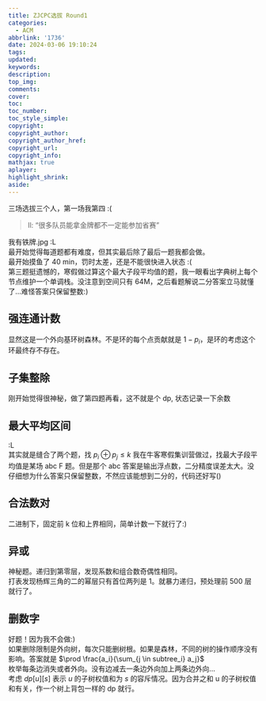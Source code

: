```yaml
---
title: ZJCPC选拔 Round1
categories:
  - ACM
abbrlink: '1736'
date: 2024-03-06 19:10:24
tags:
updated:
keywords:
description:
top_img:
comments:
cover:
toc:
toc_number:
toc_style_simple:
copyright:
copyright_author:
copyright_author_href:
copyright_url:
copyright_info:
mathjax: true
aplayer:
highlight_shrink:
aside:
---
```

三场选拔三个人，第一场我第四 :(  

>ll: “很多队员能拿金牌都不一定能参加省赛”  

我有铁牌.jpg :L  
最开始觉得每道题都有难度，但其实最后除了最后一题我都会做。  
最开始摸鱼了 40 min，罚时太差，还是不能很快进入状态 :(  
第三题挺遗憾的，寒假做过算这个最大子段平均值的题，我一眼看出字典树上每个节点维护一个单调栈。没注意到空间只有 64M，之后看题解说二分答案立马就懂了...难怪答案只保留整数:)    

## 强连通计数
显然这是一个外向基环树森林。不是环的每个点贡献就是 $1-p_i$，是环的考虑这个环最终存不存在。  

## 子集整除
刚开始觉得很神秘，做了第四题再看，这不就是个 dp, 状态记录一下余数

## 最大平均区间
:L  
其实就是缝合了两个题，找 $p_i \oplus p_j\le k$ 我在牛客寒假集训营做过，找最大子段平均值是某场 abc F 题。但是那个 abc 答案是输出浮点数，二分精度误差太大。没仔细想为什么答案只保留整数，不然应该能想到二分的，代码还好写()  

## 合法数对
二进制下，固定前 k 位和上界相同，简单计数一下就行了:)

## 异或
神秘题。递归到第零层，发现系数和组合数奇偶性相同。  
打表发现杨辉三角的二的幂层只有首位两列是 1。就暴力递归，预处理前 500 层就行了。

## 删数字
好题！因为我不会做:)  
如果删除限制是外向树，每次只能删树根。如果是森林，不同的树的操作顺序没有影响。答案就是 $\prod \frac{a_i}{\sum_{j \in subtree_i} a_j}$  
枚举每条边消失或者外向。没有边减去一条边外向加上两条边外向...  
考虑 $dp[u][s]$ 表示 $u$ 的子树权值和为 $s$ 的容斥情况。因为合并之和 u 的子树权值和有关，作一个树上背包一样的 dp 就行。